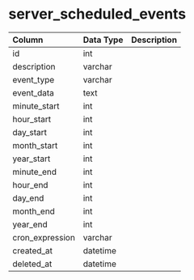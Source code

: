 # server_scheduled_events

| Column | Data Type | Description |
| :--- | :--- | :--- |
| id | int |  |
| description | varchar |  |
| event_type | varchar |  |
| event_data | text |  |
| minute_start | int |  |
| hour_start | int |  |
| day_start | int |  |
| month_start | int |  |
| year_start | int |  |
| minute_end | int |  |
| hour_end | int |  |
| day_end | int |  |
| month_end | int |  |
| year_end | int |  |
| cron_expression | varchar |  |
| created_at | datetime |  |
| deleted_at | datetime |  |

